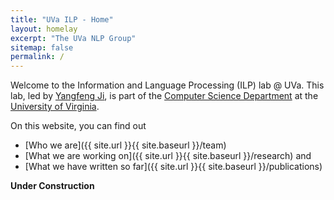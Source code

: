 ```yaml
---
title: "UVa ILP - Home"
layout: homelay
excerpt: "The UVa NLP Group"
sitemap: false
permalink: /
---
```


Welcome to the Information and Language Processing (ILP) lab @ UVa. This lab, led by [Yangfeng Ji](https://yangfengji.net), is part of the [Computer Science Department](https://engineering.virginia.edu/departments/computer-science) at the [University of Virginia](https://www.virginia.edu).

On this website, you can find out 

- [Who we are]({{ site.url }}{{ site.baseurl }}/team)
- [What we are working on]({{ site.url }}{{ site.baseurl }}/research) and
- [What we have written so far]({{ site.url }}{{ site.baseurl }}/publications)


**Under Construction**

